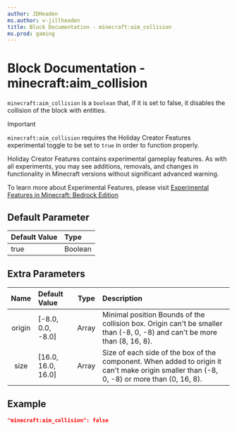 ```yaml
---
author: JDHeaden
ms.author: v-jillheaden
title: Block Documentation - minecraft:aim_collision
ms.prod: gaming
---
```


# Block Documentation - minecraft:aim_collision

`minecraft:aim_collision` is a `boolean` that, if it is set to false, it disables the collision of the block with entities.

>[!IMPORTANT]
> `minecraft:aim_collision` requires the Holiday Creator Features experimental toggle to be set to `true` in order to function properly.
>
>Holiday Creator Features contains experimental gameplay features. As with all experiments, you may see additions, removals, and changes in functionality in Minecraft versions without significant advanced warning.
>
>To learn more about Experimental Features, please visit [Experimental Features in Minecraft: Bedrock Edition](../../../../../Documents/ExperimentalFeaturesToggle.md)

## Default Parameter

|Default Value|Type |
|:----|:----|
|true| Boolean|

## Extra Parameters

| Name| Default Value| Type| Description |
|:-----------:|:-----------|:-----------:|:-----------|
| origin| [-8.0, 0.0, -8.0]| Array| Minimal position Bounds of the collision box. Origin can't be smaller than (-8, 0, -8) and can't be more than (8, 16, 8). |
| size| [16.0, 16.0, 16.0]| Array| Size of each side of the box of the component. When added to origin it can't make origin smaller than (-8, 0, -8) or more than (0, 16, 8). |

## Example

```json
"minecraft:aim_collision": false
```
